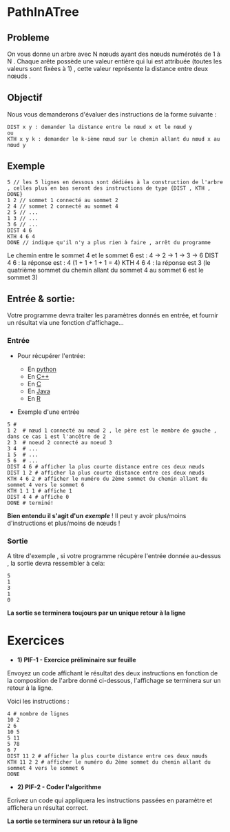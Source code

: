 # PathInATree

## Probleme
On vous donne un arbre avec N nœuds ayant des nœuds numérotés de 1 à N . Chaque arête possède une valeur entière qui lui est attribuée (toutes les valeurs sont fixées à 1) , cette valeur représente la distance entre deux nœuds .

## Objectif

Nous vous demanderons d'évaluer des instructions de la forme suivante :

    DIST x y : demander la distance entre le nœud x et le nœud y
    ou
    KTH x y k : demander le k-ième nœud sur le chemin allant du nœud x au nœud y


## Exemple

```
5 // les 5 lignes en dessous sont dédiées à la construction de l'arbre , celles plus en bas seront des instructions de type {DIST , KTH , DONE}
1 2 // sommet 1 connecté au sommet 2
2 4 // sommet 2 connecté au sommet 4
2 5 // ...
1 3 // ...
3 6 // ...
DIST 4 6
KTH 4 6 4
DONE // indique qu'il n'y a plus rien à faire , arrêt du programme
```

Le chemin entre le sommet 4 et le sommet 6 est : 4 -> 2 -> 1 -> 3 -> 6
DIST 4 6 : la réponse est : 4 (1 + 1 + 1 + 1 = 4)
KTH 4 6 4 : la réponse est 3 (le quatrième sommet du chemin allant du sommet 4 au sommet 6 est le sommet 3)

## Entrée & sortie:

Votre programme devra traiter les paramètres donnés en entrée, et fournir un résultat via une fonction d'affichage...

### Entrée
+ Pour récupérer l'entrée:
  + En [python](https://github.com/GRnice/ConcoursJuin/blob/master/IO/entreePython.md  "python")
  + En [C++](https://github.com/GRnice/ConcoursJuin/blob/master/IO/entreeCPP.md  "C++")
  + En [C](https://github.com/GRnice/ConcoursJuin/blob/master/IO/entreeC.md "C")
  + En [Java](https://github.com/GRnice/ConcoursJuin/blob/master/IO/entreeJava.md "Java")
  + En [R](https://github.com/GRnice/ConcoursJuin/blob/master/IO/entreeR.md "Java")

+ Exemple d'une entrée
```
5 # 
1 2  # nœud 1 connecté au nœud 2 , le père est le membre de gauche , dans ce cas 1 est l'ancêtre de 2
2 3  # noeud 2 connecté au noeud 3
3 4  # ...
1 5  # ...
5 6  # ...
DIST 4 6 # afficher la plus courte distance entre ces deux nœuds
DIST 1 2 # afficher la plus courte distance entre ces deux nœuds
KTH 4 6 2 # afficher le numéro du 2ème sommet du chemin allant du sommet 4 vers le sommet 6
KTH 1 1 1 # affiche 1
DIST 4 4 # affiche 0
DONE # terminé!
```
  
  **Bien entendu il s'agit d'un** ***exemple*** ! Il peut y avoir plus/moins d'instructions et plus/moins de nœuds !
  
### Sortie
A titre d'exemple , si votre programme récupère l'entrée donnée au-dessus , la sortie devra ressembler à cela:
```
5
1
3
1
0

```
**La sortie se terminera toujours par un unique retour à la ligne**

# Exercices

+ **1) PIF-1 - Exercice préliminaire sur feuille**


Envoyez un code affichant le résultat des deux instructions en fonction de la composition de l'arbre donné ci-dessous, l'affichage se terminera sur un retour à la ligne.

Voici les instructions :

```
4 # nombre de lignes
10 2
2 6
10 5
5 11
5 78
6 7
DIST 11 2 # afficher la plus courte distance entre ces deux nœuds
KTH 11 2 2 # afficher le numéro du 2ème sommet du chemin allant du sommet 4 vers le sommet 6
DONE
```

+ **2) PIF-2 - Coder l'algorithme**

Ecrivez un code qui appliquera les instructions passées en paramètre et affichera un résultat correct.


**La sortie se terminera sur un retour à la ligne**
